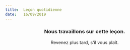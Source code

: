 ```yaml
---
title:  Leçon quotidienne
date:   16/09/2019
---
```


### <center>Nous travaillons sur cette leçon.</center>
<center>Revenez plus tard, s'il vous plaît.</center>